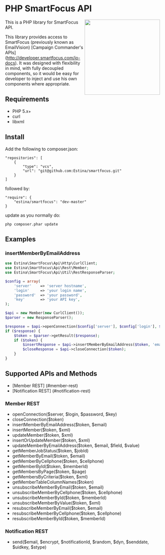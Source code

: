 # PHP SmartFocus API

<img src="https://raw.github.com/estina/smartfocus/master/sf_logo.png" align="right" width="245px" />

This is a PHP library for SmartFocus API.

This library provides access to SmartFocus (previously known as EmailVision) [Campaign Commander's APIs]
(http://developer.smartfocus.com/io-docs). It was designed with flexibility in mind, with fully decoupled components, so it would be easy for developer
to inject and use his own components where appropriate.

## Requirements

- PHP 5.x+
- curl
- libxml

## Install


Add the following to composer.json:

    "repositories": [
        {
            "type": "vcs",
            "url": "git@github.com:Estina/smartfocus.git"
        }
    ]

followed by:

    "require": {
        "estina/smartfocus": "dev-master"
    }

update as you normally do:

    php composer.phar update

## Examples

### insertMemberByEmailAddress

```php
use Estina\SmartFocus\Api\Http\CurlClient;
use Estina\SmartFocus\Api\Rest\Member;
use Estina\SmartFocus\Api\Util\RestResponseParser;

$config = array(
    'server'    => 'server hostname',
    'login'     => 'your login name',
    'password'  => 'your password',
    'key'       => 'your API key',
);

$api = new Member(new CurlClient());
$parser = new ResponseParser();

$response = $api->openConnection($config['server'], $config['login'], $config['password'], $config['key']);
if ($response) {
    $token = $parser->getResult($response);
    if ($token) {
        $insertResponse = $api->insertMemberByEmailAddress($token, 'email@example.com');
        $closeResponse = $api->closeConnection($token);
    }
}
```

## Supported APIs and Methods

- [Member REST] (#member-rest)
- [Notification REST] (#notification-rest)

### Member REST

- openConnection($server, $login, $password, $key)
- closeConnection($token)
- insertMemberByEmailAddress($token, $email)
- insertMember($token, $xml)
- updateMember($token, $xml)
- insertOrUpdateMember($token, $xml)
- updateMemberByEmailAddress($token, $email, $field, $value)
- getMemberJobStatus($token, $jobId)
- getMemberByEmail($token, $email)
- getMemberByCellphone($token, $cellphone)
- getMemberById($token, $memberId)
- getMembersByPage($token, $page)
- getMembersByCriteria($token, $xml)
- getMemberTableColumnNames($token)
- unsubscribeMemberByEmail($token, $email)
- unsubscribeMemberByCellphone($token, $cellphone)
- unsubscribeMemberById($token, $memberId)
- unsubscribeMemberByValue($token, $xml)
- resubscribeMemberByEmail($token, $email)
- resubscribeMemberByCellphone($token, $cellphone)
- resubscribeMemberById($token, $memberId)


### Notification REST

- send($email, $encrypt, $notificationId, $random, $dyn, $senddate, $uidkey, $stype)

